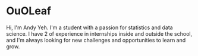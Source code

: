 # OuOLeaf
 Hi, I'm Andy Yeh. I'm a student with a passion for statistics and data science. I have 2 of experience in internships inside and outside the school, and I'm always looking for new challenges and opportunities to learn and grow.
